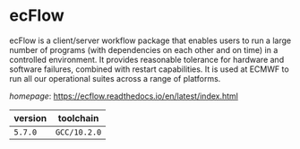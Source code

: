 # ecFlow

ecFlow is a client/server workflow package that enables users  to run a large number of programs (with dependencies on each other and on time)  in a controlled environment. It provides reasonable tolerance for hardware and  software failures, combined with restart capabilities.  It is used at ECMWF to run all our operational suites across a range of platforms.

*homepage*: <https://ecflow.readthedocs.io/en/latest/index.html>

version | toolchain
--------|----------
``5.7.0`` | ``GCC/10.2.0``
